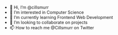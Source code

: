 - 👋 Hi, I’m @cillsmurr
- 👀 I’m interested in Computer Science
- 🌱 I’m currently learning Frontend Web Development
- 💞️ I’m looking to collaborate on projects
- 📫 How to reach me @Cillsmurr on Twitter

<!---
cillsmurr/cillsmurr is a ✨ special ✨ repository because its `README.md` (this file) appears on your GitHub profile.
You can click the Preview link to take a look at your changes.
--->
